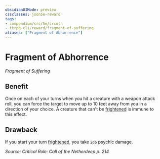 ```yaml
---
obsidianUIMode: preview
cssclasses: json5e-reward
tags:
- compendium/src/5e/crcotn
- ttrpg-cli/reward/fragment-of-suffering
aliases: ["Fragment of Abhorrence"]
---
```

# Fragment of Abhorrence
*Fragment of Suffering*  

## Benefit

Once on each of your turns when you hit a creature with a weapon attack roll, you can force the target to move up to 10 feet away from you in a direction of your choice. A creature that can't be [frightened](/3-Mechanics/CLI/rules/conditions.md#frightened) is immune to this effect.

## Drawback

If you start your turn [frightened](/3-Mechanics/CLI/rules/conditions.md#frightened), you take `2d6` psychic damage.

*Source: Critical Role: Call of the Netherdeep p. 214*